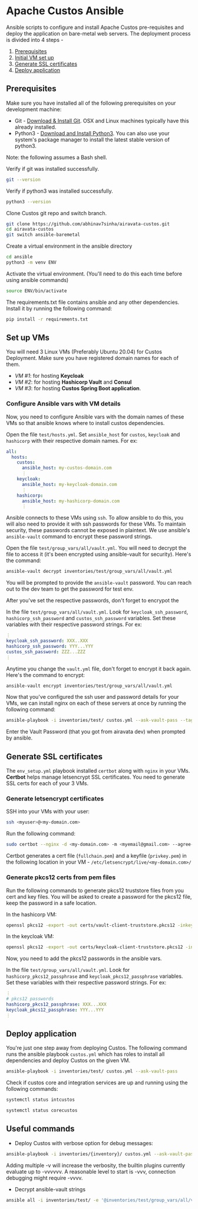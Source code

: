# Apache Custos Ansible

Ansible scripts to configure and install Apache Custos pre-requisites and deploy the application on bare-metal web servers. The deployment process is divided into 4 steps - 
1. [Prerequisites](#prerequisites)
2. [Initial VM set up](#set-up-vms)
3. [Generate SSL certificates](#generate-ssl-certificates)
4. [Deploy application](#deploy-application)

## Prerequisites<a name="prerequisites"/>
Make sure you have installed all of the following prerequisites on your development machine:
* Git - [Download & Install Git](https://git-scm.com/downloads). OSX and Linux machines typically have this already installed.
* Python3 - [Download and Install Python3](https://www.python.org/downloads/). You can also use your system's package manager to install the latest stable version of python3.

Note: the following assumes a Bash shell.

Verify if git was installed successfully.
```bash
git --version
```
Verify if python3 was installed successfully.
```bash
python3 --version
```
Clone Custos git repo and switch branch.
```bash
git clone https://github.com/abhinav7sinha/airavata-custos.git
cd airavata-custos
git switch ansible-baremetal
```
Create a virtual environment in the ansible directory
```bash
cd ansible
python3 -m venv ENV
```
Activate the virtual environment. (You'll need to do this each time before using ansible commands)
```bash
source ENV/bin/activate
```
The requirements.txt file contains ansible and any other dependencies. Install it by running the following command:
```bash
pip install -r requirements.txt
```
## Set up VMs<a name="set-up-vms"/>
You will need 3 Linux VMs (Preferably Ubuntu 20.04) for Custos Deployment. Make sure you have registered domain names for each of them.
* _VM #1_: for hosting **Keycloak**
* _VM #2_: for hosting **Hashicorp Vault** and **Consul**
* _VM #3_: for hosting **Custos Spring Boot application**.

### Configure Ansible vars with VM details
Now, you need to configure Ansible vars with the domain names of these VMs so that ansible knows where to install custos dependencies.

Open the file `test/hosts.yml`. Set `ansible_host` for `custos`, `keycloak` and `hashicorp` with their respective domain names. For ex:

```yml
all:
  hosts:
    custos:
      ansible_host: my-custos-domain.com
      ⋮
    keycloak:
      ansible_host: my-keycloak-domain.com
      ⋮
    hashicorp:
      ansible_host: my-hashicorp-domain.com
      ⋮
```
Ansible connects to these VMs using `ssh`. To allow ansible to do this, you will also need to provide it with ssh passwords for these VMs. To maintain security, these passwords cannot be exposed in plaintext. We use ansible's `ansible-vault` command to encrypt these password strings.

Open the file `test/group_vars/all/vault.yml`. You will need to decrypt the file to access it (it's been encrypted using ansible-vault for security).
Here's the command:
```bash
ansible-vault decrypt inventories/test/group_vars/all/vault.yml
```
You will be prompted to provide the `ansible-vault` password. You can reach out to the dev team to get the password for test env.

After you've set the respective passwords, don't forget to encrypot the 

In the file `test/group_vars/all/vault.yml`. Look for `keycloak_ssh_password`, `hashicorp_ssh_password` and `custos_ssh_password` variables. Set these variables with their respective password strings. For ex:
```yml
⋮
keycloak_ssh_password: XXX..XXX
hashicorp_ssh_password: YYY...YYY
custos_ssh_password: ZZZ...ZZZ
⋮
```

Anytime you change the `vault.yml` file, don't forget to encrypt it back again.
Here's the command to encrypt:
```bash
ansible-vault encrypt inventories/test/group_vars/all/vault.yml
```

Now that you've configured the ssh user and password details for your VMs, we can install nginx on each of these servers at once by running the following command:
```bash
ansible-playbook -i inventories/test/ custos.yml --ask-vault-pass --tags env_setup
```
Enter the Vault Password (that you got from airavata dev) when prompted by ansible.

## Generate SSL certificates<a name="generate-ssl-certificates"/>
The `env_setup.yml` playbook installed `certbot` along with `nginx` in your VMs. **Certbot** helps manage letsencrypt SSL certificates. You need to generate SSL certs for each of your 3 VMs.

### Generate letsencrypt certificates
SSH into your VMs with your user:
```bash
ssh <myuser>@<my-domain.com>
```
Run the following command:
```bash
sudo certbot --nginx -d <my-domain.com> -m <myemail@gmail.com> --agree-tos --no-eff-email --redirect
```
Certbot generates a cert file (`fullchain.pem`) and a keyfile (`privkey.pem`) in the following location in your VM - `/etc/letsencrypt/live/<my-domain.com>/`

### Generate pkcs12 certs from pem files
Run the following commands to generate pkcs12 truststore files from you cert and key files. You will be asked to create a password for the pkcs12 file, keep the password in a safe location.

In the hashicorp VM:
```bash
openssl pkcs12 -export -out certs/vault-client-truststore.pkcs12 -inkey /etc/letsencrypt/live/<my-hashicorp-domain.com>/privkey.pem -in /etc/letsencrypt/live/<my-hashicorp-domain.com>/fullchain.pem
```
In the keycloak VM:
```bash
openssl pkcs12 -export -out certs/keycloak-client-truststore.pkcs12 -inkey /etc/letsencrypt/live/<my-keycloak-domain.com>/privkey.pem -in /etc/letsencrypt/live/<my-keycloak-domain.com>/fullchain.pem
```
Now, you need to add the pkcs12 passwords in the ansible vars.

In the file `test/group_vars/all/vault.yml`. Look for `hashicorp_pkcs12_passphrase` and `keycloak_pkcs12_passphrase` variables. Set these variables with their respective password strings. For ex:
```yml
⋮
# pkcs12 passwords
hashicorp_pkcs12_passphrase: XXX...XXX
keycloak_pkcs12_passphrase: YYY...YYY
⋮
```

## Deploy application<a name="deploy-application"/>
You're just one step away from deploying Custos. The following command runs the ansible playbook `custos.yml` which has roles to install all dependencies and deploy Custos on the given VM.
```bash
ansible-playbook -i inventories/test/ custos.yml --ask-vault-pass
```
Check if custos core and integration services are up and running using the following commands:
```bash
systemctl status intcustos
```
```bash
systemctl status corecustos
```

## Useful commands
- Deploy Custos with verbose option for debug messages:
```bash
ansible-playbook -i inventories/{inventory}/ custos.yml --ask-vault-pass -vvv
```
Adding multiple -v will increase the verbosity, the builtin plugins currently evaluate up to -vvvvvv. A reasonable level to start is -vvv, connection debugging might require -vvvv.
- Decrypt ansible-vault strings
```bash
ansible all -i inventories/test/ -e '@inventories/test/group_vars/all/vars.yml' --ask-vault-pass -m debug -a 'var=secret_string'
```

